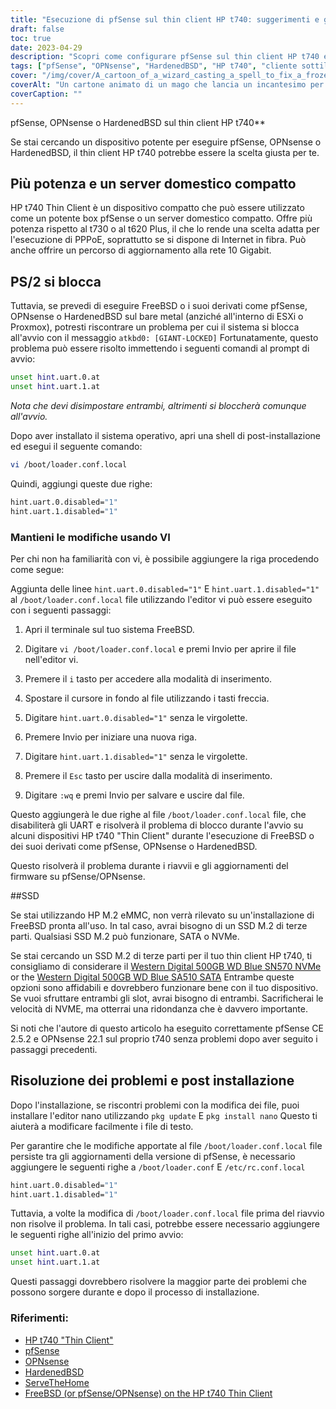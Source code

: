 ```yaml
---
title: "Esecuzione di pfSense sul thin client HP t740: suggerimenti e guida alla risoluzione dei problemi"
draft: false
toc: true
date: 2023-04-29
description: "Scopri come configurare pfSense sul thin client HP t740 e come risolvere potenziali problemi come il blocco e i problemi di rilevamento SSD."
tags: ["pfSense", "OPNsense", "HardenedBSD", "HP t740", "cliente sottile", "server domestico", "PPPoE", "FreeBSD", "richiesta di avvio", "loader.conf.local", "editor nano", "Rilevamento SSD", "SSD M.2", "digitale occidentale", "Risoluzione dei problemi", "post installazione", "UART", "ESXi", "Proxmox"]
cover: "/img/cover/A_cartoon_of_a_wizard_casting_a_spell_to_fix_a_frozen_computer.png"
coverAlt: "Un cartone animato di un mago che lancia un incantesimo per riparare un computer bloccato, con un fumetto che dice Problema risolto"
coverCaption: ""
---
```

 pfSense, OPNsense o HardenedBSD sul thin client HP t740**

Se stai cercando un dispositivo potente per eseguire pfSense, OPNsense o HardenedBSD, il thin client HP t740 potrebbe essere la scelta giusta per te.

## Più potenza e un server domestico compatto

HP t740 Thin Client è un dispositivo compatto che può essere utilizzato come un potente box pfSense o un server domestico compatto. Offre più potenza rispetto al t730 o al t620 Plus, il che lo rende una scelta adatta per l'esecuzione di PPPoE, soprattutto se si dispone di Internet in fibra. Può anche offrire un percorso di aggiornamento alla rete 10 Gigabit.

## PS/2 si blocca

Tuttavia, se prevedi di eseguire FreeBSD o i suoi derivati come pfSense, OPNsense o HardenedBSD sul bare metal (anziché all'interno di ESXi o Proxmox), potresti riscontrare un problema per cui il sistema si blocca all'avvio con il messaggio `atkbd0: [GIANT-LOCKED]` Fortunatamente, questo problema può essere risolto immettendo i seguenti comandi al prompt di avvio:

```bash
unset hint.uart.0.at
unset hint.uart.1.at
```

*Nota che devi disimpostare entrambi, altrimenti si bloccherà comunque all'avvio.*

Dopo aver installato il sistema operativo, apri una shell di post-installazione ed esegui il seguente comando:

```bash
vi /boot/loader.conf.local
```
Quindi, aggiungi queste due righe:
```bash
hint.uart.0.disabled="1"
hint.uart.1.disabled="1"
```

### Mantieni le modifiche usando VI
Per chi non ha familiarità con vi, è possibile aggiungere la riga procedendo come segue:

Aggiunta delle linee `hint.uart.0.disabled="1"` E `hint.uart.1.disabled="1"` al `/boot/loader.conf.local` file utilizzando l'editor vi può essere eseguito con i seguenti passaggi:

1. Apri il terminale sul tuo sistema FreeBSD.

2. Digitare `vi /boot/loader.conf.local` e premi Invio per aprire il file nell'editor vi.

3. Premere il `i` tasto per accedere alla modalità di inserimento.

4. Spostare il cursore in fondo al file utilizzando i tasti freccia.

5. Digitare `hint.uart.0.disabled="1"` senza le virgolette.

6. Premere Invio per iniziare una nuova riga.

7. Digitare `hint.uart.1.disabled="1"` senza le virgolette.

8. Premere il `Esc` tasto per uscire dalla modalità di inserimento.

9. Digitare `:wq` e premi Invio per salvare e uscire dal file.

Questo aggiungerà le due righe al file `/boot/loader.conf.local` file, che disabiliterà gli UART e risolverà il problema di blocco durante l'avvio su alcuni dispositivi HP t740 "Thin Client" durante l'esecuzione di FreeBSD o dei suoi derivati come pfSense, OPNsense o HardenedBSD.

Questo risolverà il problema durante i riavvii e gli aggiornamenti del firmware su pfSense/OPNsense.

##SSD

Se stai utilizzando HP M.2 eMMC, non verrà rilevato su un'installazione di FreeBSD pronta all'uso. In tal caso, avrai bisogno di un SSD M.2 di terze parti. Qualsiasi SSD M.2 può funzionare, SATA o NVMe.

Se stai cercando un SSD M.2 di terze parti per il tuo thin client HP t740, ti consigliamo di considerare il [Western Digital 500GB WD Blue SN570 NVMe](https://amzn.to/44bFCBk) or the [Western Digital 500GB WD Blue SA510 SATA](https://amzn.to/3AEbd0V) Entrambe queste opzioni sono affidabili e dovrebbero funzionare bene con il tuo dispositivo. Se vuoi sfruttare entrambi gli slot, avrai bisogno di entrambi. Sacrificherai le velocità di NVME, ma otterrai una ridondanza che è davvero importante.

Si noti che l'autore di questo articolo ha eseguito correttamente pfSense CE 2.5.2 e OPNsense 22.1 sul proprio t740 senza problemi dopo aver seguito i passaggi precedenti.

## Risoluzione dei problemi e post installazione

Dopo l'installazione, se riscontri problemi con la modifica dei file, puoi installare l'editor nano utilizzando `pkg update` E `pkg install nano` Questo ti aiuterà a modificare facilmente i file di testo.

Per garantire che le modifiche apportate al file `/boot/loader.conf.local` file persiste tra gli aggiornamenti della versione di pfSense, è necessario aggiungere le seguenti righe a `/boot/loader.conf` E `/etc/rc.conf.local` 
```bash
hint.uart.0.disabled="1"
hint.uart.1.disabled="1"
```

Tuttavia, a volte la modifica di `/boot/loader.conf.local` file prima del riavvio non risolve il problema. In tali casi, potrebbe essere necessario aggiungere le seguenti righe all'inizio del primo avvio:

```bash
unset hint.uart.0.at
unset hint.uart.1.at
```

Questi passaggi dovrebbero risolvere la maggior parte dei problemi che possono sorgere durante e dopo il processo di installazione.

### Riferimenti:
- [HP t740 "Thin Client"](https://www8.hp.com/us/en/thin-clients/t740.html)
- [pfSense](https://www.pfsense.org/)
- [OPNsense](https://opnsense.org/)
- [HardenedBSD](https://hardenedbsd.org/)
- [ServeTheHome](https://www.servethehome.com/hp-t740-thin-client-review/)
- [FreeBSD (or pfSense/OPNsense) on the HP t740 Thin Client](https://www.neelc.org/posts/hp-t740-freebsd/)